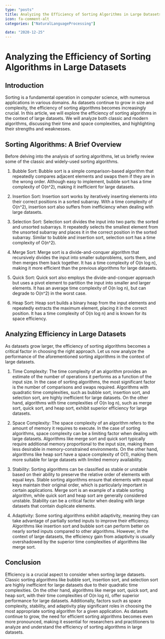 ```yaml
---
type: "posts"
title: Analyzing the Efficiency of Sorting Algorithms in Large Datasets
icon: fa-comment-alt
categories: ["NaturalLanguageProcessing"]

date: "2020-12-25"
---
```




# Analyzing the Efficiency of Sorting Algorithms in Large Datasets

## Introduction

Sorting is a fundamental operation in computer science, with numerous applications in various domains. As datasets continue to grow in size and complexity, the efficiency of sorting algorithms becomes increasingly crucial. In this article, we will explore the efficiency of sorting algorithms in the context of large datasets. We will analyze both classic and modern algorithms, discussing their time and space complexities, and highlighting their strengths and weaknesses.

## Sorting Algorithms: A Brief Overview

Before delving into the analysis of sorting algorithms, let us briefly review some of the classic and widely-used sorting algorithms.

1. Bubble Sort: Bubble sort is a simple comparison-based algorithm that repeatedly compares adjacent elements and swaps them if they are in the wrong order. Although easy to implement, bubble sort has a time complexity of O(n^2), making it inefficient for large datasets.

2. Insertion Sort: Insertion sort works by iteratively inserting elements into their correct positions in a sorted subarray. With a time complexity of O(n^2), insertion sort also suffers from inefficiency when dealing with large datasets.

3. Selection Sort: Selection sort divides the input into two parts: the sorted and unsorted subarrays. It repeatedly selects the smallest element from the unsorted subarray and places it in the correct position in the sorted subarray. Similar to bubble and insertion sort, selection sort has a time complexity of O(n^2).

4. Merge Sort: Merge sort is a divide-and-conquer algorithm that recursively divides the input into smaller subproblems, sorts them, and then merges them back together. It has a time complexity of O(n log n), making it more efficient than the previous algorithms for large datasets.

5. Quick Sort: Quick sort also employs the divide-and-conquer approach but uses a pivot element to partition the input into smaller and larger elements. It has an average time complexity of O(n log n), but can degrade to O(n^2) in the worst case.

6. Heap Sort: Heap sort builds a binary heap from the input elements and repeatedly extracts the maximum element, placing it in the correct position. It has a time complexity of O(n log n) and is known for its space efficiency.

## Analyzing Efficiency in Large Datasets

As datasets grow larger, the efficiency of sorting algorithms becomes a critical factor in choosing the right approach. Let us now analyze the performance of the aforementioned sorting algorithms in the context of large datasets.

1. Time Complexity: The time complexity of an algorithm provides an estimate of the number of operations it performs as a function of the input size. In the case of sorting algorithms, the most significant factor is the number of comparisons and swaps required. Algorithms with quadratic time complexities, such as bubble sort, insertion sort, and selection sort, are highly inefficient for large datasets. On the other hand, algorithms with time complexities of O(n log n), such as merge sort, quick sort, and heap sort, exhibit superior efficiency for large datasets.

2. Space Complexity: The space complexity of an algorithm refers to the amount of memory it requires to execute. In the case of sorting algorithms, space complexity can be a limiting factor when dealing with large datasets. Algorithms like merge sort and quick sort typically require additional memory proportional to the input size, making them less desirable in memory-constrained environments. On the other hand, algorithms like heap sort have a space complexity of O(1), making them more suitable for large datasets with limited memory availability.

3. Stability: Sorting algorithms can be classified as stable or unstable based on their ability to preserve the relative order of elements with equal keys. Stable sorting algorithms ensure that elements with equal keys maintain their original order, which is particularly important in certain applications. Merge sort is an example of a stable sorting algorithm, while quick sort and heap sort are generally considered unstable. Stability can be a critical factor when dealing with large datasets that contain duplicate elements.

4. Adaptivity: Some sorting algorithms exhibit adaptivity, meaning they can take advantage of partially sorted inputs to improve their efficiency. Algorithms like insertion sort and bubble sort can perform better on nearly sorted inputs compared to other algorithms. However, in the context of large datasets, the efficiency gain from adaptivity is usually overshadowed by the superior time complexities of algorithms like merge sort.

## Conclusion

Efficiency is a crucial aspect to consider when sorting large datasets. Classic sorting algorithms like bubble sort, insertion sort, and selection sort are highly inefficient for large datasets due to their quadratic time complexities. On the other hand, algorithms like merge sort, quick sort, and heap sort, with their time complexities of O(n log n), offer superior performance for large datasets. Additionally, factors such as space complexity, stability, and adaptivity play significant roles in choosing the most appropriate sorting algorithm for a given application. As datasets continue to grow, the need for efficient sorting algorithms becomes even more pronounced, making it essential for researchers and practitioners to analyze and understand the efficiency of sorting algorithms in large datasets.